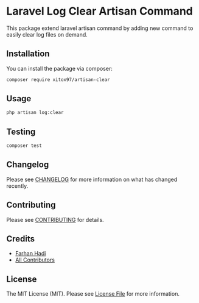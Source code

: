 # Laravel Log Clear Artisan Command

This package extend laravel artisan command by adding new command to easily clear log files on demand.

## Installation

You can install the package via composer:

```bash
composer require xitox97/artisan-clear
```

## Usage

``` bash
php artisan log:clear
```

## Testing

``` bash
composer test
```

## Changelog

Please see [CHANGELOG](CHANGELOG.md) for more information on what has changed recently.

## Contributing

Please see [CONTRIBUTING](CONTRIBUTING.md) for details.

## Credits

- [Farhan Hadi](https://github.com/xitox97)
- [All Contributors](../../contributors)

## License

The MIT License (MIT). Please see [License File](LICENSE.md) for more information.
